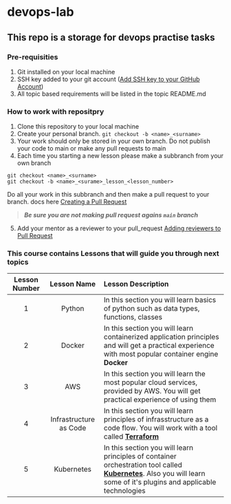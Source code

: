 # devops-lab
## This repo is a storage for devops practise tasks
### Pre-requisities
1. Git installed on your local machine
2. SSH key added to your git account ([Add SSH key to your GitHub Account](https://docs.github.com/en/authentication/connecting-to-github-with-ssh/adding-a-new-ssh-key-to-your-github-account))
3. All topic based requirements will be listed in the topic README.md
### How to work with repositpry
1. Clone this repository to your local machine
2. Create your personal branch. `git checkout -b <name>_<surname>`
3. Your work should only be stored in your own branch. Do not publish your code to main or make any pull requests to main
4. Each time you starting a new lesson please make a subbranch from your own branch
```
git checkout <name>_<surname>
git checkout -b <name>_<surame>_lesson_<lesson_number>
```
Do all your work in this subbranch and then make a pull request to your branch. docs here [Creating a Pull Request](https://docs.github.com/en/pull-requests/collaborating-with-pull-requests/proposing-changes-to-your-work-with-pull-requests/creating-a-pull-request)
>***Be sure you are not making pull request agains `main` branch***
5. Add your mentor as a reviewer to your pull_request [Adding reviewers to Pull Request](https://docs.github.com/en/pull-requests/collaborating-with-pull-requests/proposing-changes-to-your-work-with-pull-requests/requesting-a-pull-request-review)

### This course contains Lessons that will guide you through next topics

| Lesson Number |      Lesson Name       | Lesson Description                                                                                                                                                                             |
|:-------------:|:----------------------:|:-----------------------------------------------------------------------------------------------------------------------------------------------------------------------------------------------|
|       1       |         Python         | In this section you will learn basics of python such as data types, functions, classes                                                                                                         |
|       2       |         Docker         | In this section you will learn containerized application principles and will get a practical experience with most popular container engine **Docker**                                          |
|       3       |          AWS           | In this section you will learn the most popular cloud services, provided by AWS. You will get practical experience of using them                                                               |
|       4       | Infrastructure as Code | In this section you will learn principles of infrasstructure as a code flow. You will work with a tool called [**Terraform**](https://www.terraform.io)                                        |
|       5       |       Kubernetes       | In this section you will learn principles of container orchestration tool called [**Kubernetes**](https://kubernetes.io). Also you will learn some of it's plugins and applicable technologies |